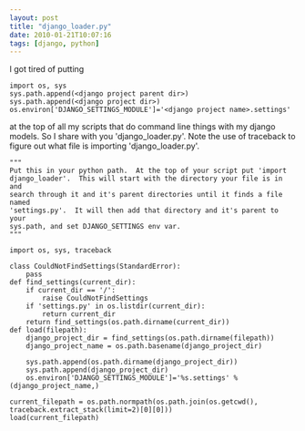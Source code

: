 ```yaml
---
layout: post
title: "django_loader.py"
date: 2010-01-21T10:07:16
tags: [django, python]
---
```


I got tired of putting

    import os, sys
    sys.path.append(<django project parent dir>)
    sys.path.append(<django project dir>)
    os.environ['DJANGO_SETTINGS_MODULE']='<django project name>.settings'

at the top of all my scripts that do command line things with my django models.  So I share with you 'django_loader.py'.  Note the use of traceback to figure out what file is importing 'django_loader.py'.

    """
    Put this in your python path.  At the top of your script put 'import
    django_loader'.  This will start with the directory your file is in and
    search through it and it's parent directories until it finds a file named
    'settings.py'.  It will then add that directory and it's parent to your
    sys.path, and set DJANGO_SETTINGS env var.
    """

    import os, sys, traceback

    class CouldNotFindSettings(StandardError):
        pass
    def find_settings(current_dir):
        if current_dir == '/':
            raise CouldNotFindSettings
        if 'settings.py' in os.listdir(current_dir):
            return current_dir
        return find_settings(os.path.dirname(current_dir))
    def load(filepath):
        django_project_dir = find_settings(os.path.dirname(filepath))
        django_project_name = os.path.basename(django_project_dir)

        sys.path.append(os.path.dirname(django_project_dir))
        sys.path.append(django_project_dir)
        os.environ['DJANGO_SETTINGS_MODULE']='%s.settings' % (django_project_name,)

    current_filepath = os.path.normpath(os.path.join(os.getcwd(), traceback.extract_stack(limit=2)[0][0]))
    load(current_filepath)
